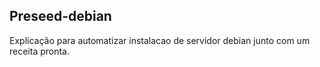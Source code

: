 ## Preseed-debian
Explicação para automatizar instalacao de servidor debian junto com um receita pronta.
